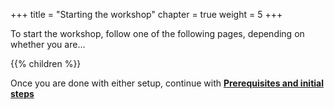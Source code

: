+++
title = "Starting the workshop"
chapter = true
weight = 5
+++

To start the workshop, follow one of the following pages, depending on whether you are...

{{% children  %}}

Once you are done with either setup, continue with [**Prerequisites and initial steps**](/running_spark_apps_with_emr_on_spot_instances/prerequisites_notes.html)


